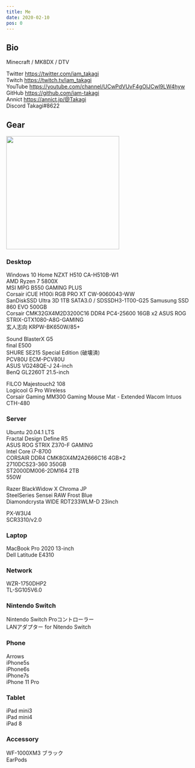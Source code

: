 ```yaml
---
title: Me
date: 2020-02-10
pos: 0
---
```


## Bio 
Minecraft / MK8DX / DTV

Twitter  https://twitter.com/iam_takagi \
Twitch   https://twitch.tv/iam_takagi \
YouTube  https://youtube.com/channel/UCwPdVUvF4gOlJCwl9LW4hyw \
GitHub   https://github.com/iam-takagi \
Annict   https://annict.jp/@Takagi \
Discord Takagi#8622

## Gear
<img src="https://i.imgur.com/wV665pE.jpg" width="300">

### Desktop
Windows 10 Home
NZXT H510 CA-H510B-W1\
AMD Ryzen 7 5800X\
MSI MPG B550 GAMING PLUS\
Corsair iCUE H100i RGB PRO XT CW-9060043-WW\
SanDiskSSD Ultra 3D 1TB SATA3.0 / SDSSDH3-1T00-G25
Samusung SSD 860 EVO 500GB\
Corsair CMK32GX4M2D3200C16 DDR4 PC4-25600 16GB x2
ASUS ROG STRIX-GTX1080-A8G-GAMING\
玄人志向 KRPW-BK650W/85+

Sound BlasterX G5\
final E500\
SHURE SE215 Special Edition (破壊済)\
PCV80U ECM-PCV80U\
ASUS VG248QE-J 24-inch\
BenQ GL2260T 21.5-inch

FILCO Majestouch2 108\
Logicool G Pro Wireless\
Corsair Gaming MM300 Gaming Mouse Mat - Extended
Wacom Intuos CTH-480

### Server
Ubuntu 20.04.1 LTS\
Fractal Design Define R5\
ASUS ROG STRIX Z370-F GAMING\
Intel Core i7-8700\
CORSAIR DDR4 CMK8GX4M2A2666C16 4GB×2\
2710DCS23-360 350GB\
ST2000DM006-2DM164 2TB\
550W

Razer BlackWidow X Chroma JP\
SteelSeries Sensei RAW Frost Blue\
Diamondcrysta WIDE RDT233WLM-D 23inch

PX-W3U4\
SCR3310/v2.0

### Laptop
MacBook Pro 2020 13-inch\
Dell Latitude E4310

### Network
WZR-1750DHP2\
TL-SG105V6.0

### Nintendo Switch
Nintendo Switch Proコントローラー\
LANアダプター for Nitendo Switch

### Phone
Arrows\
iPhone5s\
iPhone6s\
iPhone7s\
iPhone 11 Pro

### Tablet
iPad mini3\
iPad mini4\
iPad 8

### Accessory
WF-1000XM3 ブラック\
EarPods